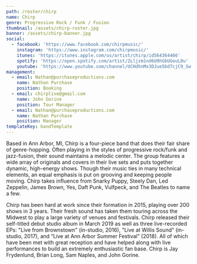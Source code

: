 ```yaml
---
path: /roster/chirp
name: Chirp
genre: Progressive Rock / Funk / Fusion
thumbnail: /assets/chirp-roster.jpg
banner: /assets/chirp-banner.jpg
social:
  - facebook: 'https://www.facebook.com/chirpmusic/'
    instagram: 'https://www.instagram.com/chirpmusic/'
    itunes: 'https://itunes.apple.com/us/artist/chirp/id564364466'
    spotify: 'https://open.spotify.com/artist/2Lljzm1nd6U9hGbUGouL0u'
    youtube: 'https://www.youtube.com/channel/UCHdhnMx3DJue5bd7cjC9_Sw'
management:
  - email: Nathan@purchaseproductions.com
    name: Nathan Purchase
    position: Booking
  - email: chirplive@gmail.com
    name: John Gorine
    position: Tour Manager
  - email: Nathan@purchaseproductions.com
    name: Nathan Purchase
    position: Manager
templateKey: bandTemplate
---
```

Based in Ann Arbor, MI, Chirp is a four-piece band that does their fair share of genre-hopping. Often playing in the styles of progressive rock/funk and jazz-fusion, their sound maintains a melodic center. The group features a wide array of originals and covers in their live sets and puts together dynamic, high-energy shows. Though their music ties in many technical elements, an equal emphasis is put on grooving and keeping people moving. Chirp takes influence from Snarky Puppy, Steely Dan, Led Zeppelin, James Brown, Yes, Daft Punk, Vulfpeck, and The Beatles to name a few.

Chirp has been hard at work since their formation in 2015, playing over 200 shows in 3 years. Their fresh sound has taken them touring across the Midwest to play a large variety of venues and festivals. Chirp released their self-titled debut studio album in March 2019 as well as three live-recorded EPs: "Live from Brownstown" (in-studio, 2016), "Live at Willis Sound" (in-studio, 2017), and “Live at Ann Arbor Summer Festival” (2018). All of which have been met with great reception and have helped along with live performances to build an extremely enthusiastic fan base. Chirp is Jay Frydenlund, Brian Long, Sam Naples, and John Gorine.
